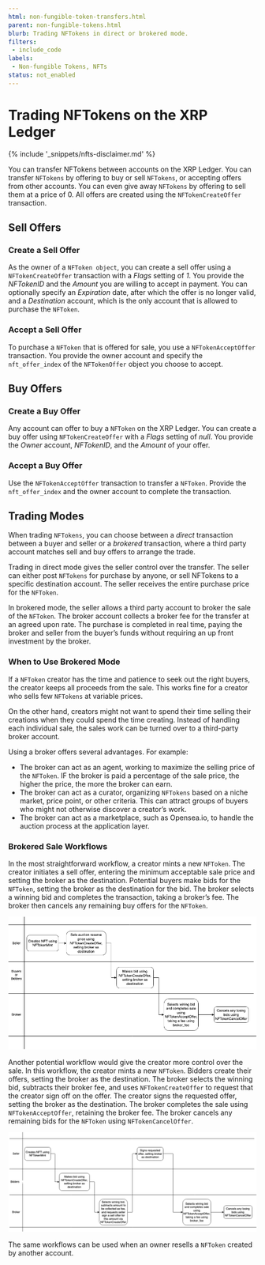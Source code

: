 ```yaml
---
html: non-fungible-token-transfers.html
parent: non-fungible-tokens.html
blurb: Trading NFTokens in direct or brokered mode.
filters:
 - include_code
labels:
 - Non-fungible Tokens, NFTs
status: not_enabled
---
```


# Trading NFTokens on the XRP Ledger
{% include '_snippets/nfts-disclaimer.md' %}

You can transfer NFTokens between accounts on the XRP Ledger. You can transfer `NFTokens` by offering to buy or sell `NFTokens`, or accepting offers from other accounts. You can even give away `NFTokens` by offering to sell them at a price of 0.  All offers are created using the `NFTokenCreateOffer` transaction.


## Sell Offers


### Create a Sell Offer

As the owner of a `NFToken object`, you can create a sell offer using a `NFTokenCreateOffer` transaction with a _Flags_ setting of _1_. You provide the _NFTokenID_ and the _Amount_ you are willing to accept in payment. You can optionally specify an _Expiration_ date, after which the offer is no longer valid, and a _Destination_ account, which is the only account that is allowed to purchase the `NFToken`.


### Accept a Sell Offer

To purchase a `NFToken` that is offered for sale, you use a `NFTokenAcceptOffer` transaction. You provide the owner account and specify the `nft_offer_index` of the `NFTokenOffer` object you choose to accept.


## Buy Offers


### Create a Buy Offer

Any account can offer to buy a `NFToken` on the XRP Ledger. You can create a buy offer using `NFTokenCreateOffer` with a _Flags_ setting of _null_. You provide the _Owner_ account, _NFTokenID_, and the _Amount_ of your offer.


### Accept a Buy Offer

Use the `NFTokenAcceptOffer` transaction to transfer a `NFToken`. Provide the `nft_offer_index` and the owner account to complete the transaction.


## Trading Modes

When trading `NFTokens`, you can choose between a _direct_ transaction between a buyer and seller or a _brokered_ transaction, where a third party account matches sell and buy offers to arrange the trade.

Trading in direct mode gives the seller control over the transfer. The seller can either post `NFTokens` for purchase by anyone, or sell NFTokens to a specific destination account. The seller receives the entire purchase price for the `NFToken`.

In brokered mode, the seller allows a third party account to broker the sale of the `NFToken`. The broker account collects a broker fee for the transfer at an agreed upon rate. The purchase is completed in real time, paying the broker and seller from the buyer’s funds without requiring an up front investment by the broker.


### When to Use Brokered Mode

If a `NFToken` creator has the time and patience to seek out the right buyers, the creator keeps all proceeds from the sale. This works fine for a creator who sells few `NFTokens` at variable prices.

On the other hand, creators might not want to spend their time selling their creations when they could spend the time creating. Instead of handling each individual sale, the sales work can be turned over to a third-party broker account.

Using a broker offers several advantages. For example:



* The broker can act as an agent, working to maximize the selling price of the `NFToken`. IF the broker is paid a percentage of the sale price, the higher the price, the more the broker can earn.
* The broker can act as a curator, organizing `NFTokens` based on a niche market, price point, or other criteria. This can attract groups of buyers who might not otherwise discover a creator’s work.
* The broker can act as a marketplace, such as Opensea.io, to handle the auction process at the application layer.


### Brokered Sale Workflows

In the most straightforward workflow, a creator mints a new `NFToken`. The creator initiates a sell offer, entering the minimum acceptable sale price and setting the broker as the destination. Potential buyers make bids for the `NFToken`, setting the broker as the destination for the bid. The broker selects a winning bid and completes the transaction, taking a broker’s fee. The broker then cancels any remaining buy offers for the `NFToken`.


![Brokered Mode with Reserve](img/nft-brokered_mode_with_reserve.png)


Another potential workflow would give the creator more control over the sale. In this workflow, the creator mints a new `NFToken`. Bidders create their offers, setting the broker as the destination. The broker selects the winning bid, subtracts their broker fee, and uses `NFTokenCreateOffer` to request that the creator sign off on the offer. The creator signs the requested offer, setting the broker as the destination. The broker completes the sale using `NFTokenAcceptOffer`, retaining the broker fee. The broker cancels any remaining bids for the `NFToken` using `NFTokenCancelOffer`.


![Brokered Mode without Reserve](img/nft-brokered_mode_without_reserve.png)


The same workflows can be used when an owner resells a `NFToken` created by another account.
